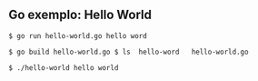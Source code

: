## Go exemplo: Hello World

`$ go run hello-world.go
hello word`

`$ go build hello-world.go
$ ls 
hello-word   hello-world.go`

`$ ./hello-world
hello world`
